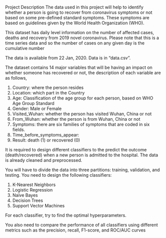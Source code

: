 Project Description 
The data used in this project will help to identify whether a person is going to recover from coronavirus symptoms or not based on some pre-defined standard symptoms. These symptoms are based on guidelines given by the World Health Organization (WHO).

This dataset has daily level information on the number of affected cases, deaths and recovery from 2019 novel coronavirus. Please note that this is a time series data and so the number of cases on any given day is the cumulative number

The data is available from 22 Jan, 2020. Data is in “data.csv”. 

The dataset contains 14 major variables that will be having an impact on whether someone has recovered or not, the description of each variable are as follows,

1.	Country: where the person resides 
2.	Location: which part in the Country 
3.	Age: Classification of the age group for each person, based on WHO Age Group Standard 
4.	Gender: Male or Female 
5.	Visited_Wuhan: whether the person has visited Wuhan, China or not 
6.	From_Wuhan: whether the person is from Wuhan, China or not 
7.	Symptoms: there are six families of symptoms that are coded in six fields.
8.	Time_before_symptoms_appear: 
9.	Result: death (1) or recovered (0)

It is required to design different classifiers to the predict the outcome (death/recovered) when a new person is admitted to the hospital. The data is already cleaned and preprocessed. 

You will have to divide the data into three partitions: training, validation, and testing. You need to design the following classifiers:

1. K-Nearest Neighbors 
2. Logistic Regression 
3. Naïve Bayes
4. Decision Trees 
5. Support Vector Machines 

For each classifier, try to find the optimal hyperparameters.

You also need to compare the performance of all classifiers using different metrics such as the precision, recall, F1-score, and ROC/AUC curves

